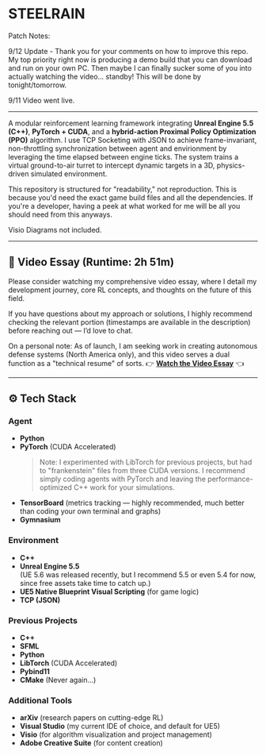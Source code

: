 # STEELRAIN

Patch Notes:

9/12 Update - Thank you for your comments on how to improve this repo. My top priority right now is producing a demo build that you can download and run on your own PC. Then maybe I can finally sucker some of you into actually watching the video... standby! This will be done by tonight/tomorrow.

9/11 Video went live. 

---

A modular reinforcement learning framework integrating **Unreal Engine 5.5 (C++)**, **PyTorch + CUDA**, and a **hybrid-action Proximal Policy Optimization (PPO)** algorithm.
I use TCP Socketing with JSON to achieve frame-invariant, non-throttling synchronization between agent and envirionment by leveraging the time elapsed between engine ticks.
The system trains a virtual ground-to-air turret to intercept dynamic targets in a 3D, physics-driven simulated environment.

This repository is structured for "readability," not reproduction. This is because you'd need the exact game build files and all the dependencies. If you're a developer, having a peek at what worked for me will be all you should need from this anyways.

Visio Diagrams not included.

---

## 🎥 Video Essay (Runtime: 2h 51m)

Please consider watching my comprehensive video essay, where I detail my development journey, core RL concepts, and thoughts on the future of this field.  

If you have questions about my approach or solutions, I highly recommend checking the relevant portion (timestamps are available in the description) before reaching out — I’d love to chat.  

On a personal note: As of launch, I am seeking work in creating autonomous defense systems (North America only), and this video serves a dual function as a "technical resume" of sorts.
👉 **[Watch the Video Essay](https://www.youtube.com/watch?v=tdVDrrg8ArQ)** 👈  

---

## ⚙️ Tech Stack

### Agent
- **Python**
- **PyTorch** (CUDA Accelerated)  
  > Note: I experimented with LibTorch for previous projects, but had to "frankenstein" files from three CUDA versions. I recommend simply coding agents with PyTorch and leaving the performance-optimized C++ work for your simulations.  
- **TensorBoard** (metrics tracking — highly recommended, much better than coding your own terminal and graphs)  
- **Gymnasium**

### Environment
- **C++**
- **Unreal Engine 5.5**  
  (UE 5.6 was released recently, but I recommend 5.5 or even 5.4 for now, since free assets take time to catch up.)  
- **UE5 Native Blueprint Visual Scripting** (for game logic)  
- **TCP (JSON)**

### Previous Projects
- **C++**
- **SFML**
- **Python**
- **LibTorch** (CUDA Accelerated)
- **Pybind11** 
- **CMake** (Never again...)

### Additional Tools
- **arXiv** (research papers on cutting-edge RL)  
- **Visual Studio** (my current IDE of choice, and default for UE5)
- **Visio** (for algorithm visualization and project management)  
- **Adobe Creative Suite** (for content creation)  
